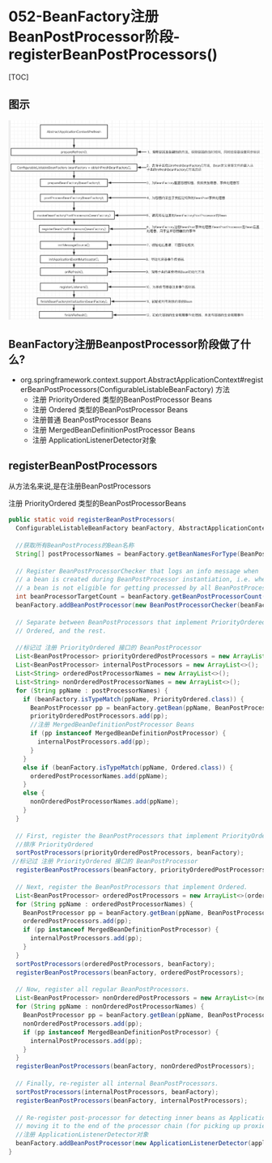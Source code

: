 # 052-BeanFactory注册BeanPostProcessor阶段-registerBeanPostProcessors()

[TOC]

## 图示

![image-20201007151953236](../../assets/image-20201007151953236.png)

## BeanFactory注册BeanpostProcessor阶段做了什么?

- org.springframework.context.support.AbstractApplicationContext#registerBeanPostProcessors(ConfigurableListableBeanFactory) 方法
  - 注册 PriorityOrdered 类型的BeanPostProcessor Beans
  - 注册 Ordered 类型的BeanPostProcessor Beans
  - 注册普通 BeanPostProcessor Beans
  - 注册 MergedBeanDefinitionPostProcessor Beans
  - 注册 ApplicationListenerDetector对象

## registerBeanPostProcessors

从方法名来说,是在注册BeanPostProcessors

注册 PriorityOrdered 类型的BeanPostProcessorBeans

```java
public static void registerBeanPostProcessors(
  ConfigurableListableBeanFactory beanFactory, AbstractApplicationContext applicationContext) {
	
  //获取所有BeanPostProcess的Bean名称
  String[] postProcessorNames = beanFactory.getBeanNamesForType(BeanPostProcessor.class, true, false);

  // Register BeanPostProcessorChecker that logs an info message when
  // a bean is created during BeanPostProcessor instantiation, i.e. when
  // a bean is not eligible for getting processed by all BeanPostProcessors.
  int beanProcessorTargetCount = beanFactory.getBeanPostProcessorCount() + 1 + postProcessorNames.length;
  beanFactory.addBeanPostProcessor(new BeanPostProcessorChecker(beanFactory, beanProcessorTargetCount));

  // Separate between BeanPostProcessors that implement PriorityOrdered,
  // Ordered, and the rest.
  
  //标记过 注册 PriorityOrdered 接口的 BeanPostProcessor
  List<BeanPostProcessor> priorityOrderedPostProcessors = new ArrayList<>();
  List<BeanPostProcessor> internalPostProcessors = new ArrayList<>();
  List<String> orderedPostProcessorNames = new ArrayList<>();
  List<String> nonOrderedPostProcessorNames = new ArrayList<>();
  for (String ppName : postProcessorNames) {
    if (beanFactory.isTypeMatch(ppName, PriorityOrdered.class)) {
      BeanPostProcessor pp = beanFactory.getBean(ppName, BeanPostProcessor.class);
      priorityOrderedPostProcessors.add(pp);
      //注册 MergedBeanDefinitionPostProcessor Beans
      if (pp instanceof MergedBeanDefinitionPostProcessor) {
        internalPostProcessors.add(pp);
      }
    }
    else if (beanFactory.isTypeMatch(ppName, Ordered.class)) {
      orderedPostProcessorNames.add(ppName);
    }
    else {
      nonOrderedPostProcessorNames.add(ppName);
    }
  }

  // First, register the BeanPostProcessors that implement PriorityOrdered.
  //排序 PriorityOrdered
  sortPostProcessors(priorityOrderedPostProcessors, beanFactory);
 //标记过 注册 PriorityOrdered 接口的 BeanPostProcessor
  registerBeanPostProcessors(beanFactory, priorityOrderedPostProcessors);

  // Next, register the BeanPostProcessors that implement Ordered.
  List<BeanPostProcessor> orderedPostProcessors = new ArrayList<>(orderedPostProcessorNames.size());
  for (String ppName : orderedPostProcessorNames) {
    BeanPostProcessor pp = beanFactory.getBean(ppName, BeanPostProcessor.class);
    orderedPostProcessors.add(pp);
    if (pp instanceof MergedBeanDefinitionPostProcessor) {
      internalPostProcessors.add(pp);
    }
  }
  sortPostProcessors(orderedPostProcessors, beanFactory);
  registerBeanPostProcessors(beanFactory, orderedPostProcessors);

  // Now, register all regular BeanPostProcessors.
  List<BeanPostProcessor> nonOrderedPostProcessors = new ArrayList<>(nonOrderedPostProcessorNames.size());
  for (String ppName : nonOrderedPostProcessorNames) {
    BeanPostProcessor pp = beanFactory.getBean(ppName, BeanPostProcessor.class);
    nonOrderedPostProcessors.add(pp);
    if (pp instanceof MergedBeanDefinitionPostProcessor) {
      internalPostProcessors.add(pp);
    }
  }
  registerBeanPostProcessors(beanFactory, nonOrderedPostProcessors);

  // Finally, re-register all internal BeanPostProcessors.
  sortPostProcessors(internalPostProcessors, beanFactory);
  registerBeanPostProcessors(beanFactory, internalPostProcessors);

  // Re-register post-processor for detecting inner beans as ApplicationListeners,
  // moving it to the end of the processor chain (for picking up proxies etc).
  //注册 ApplicationListenerDetector对象
  beanFactory.addBeanPostProcessor(new ApplicationListenerDetector(applicationContext));
}
```



#### 